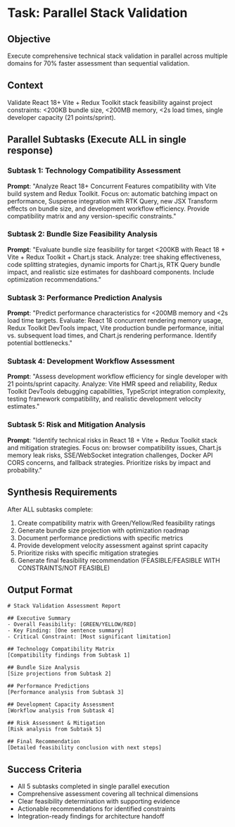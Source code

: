 # Task: Parallel Stack Validation

## Objective
Execute comprehensive technical stack validation in parallel across multiple domains for 70% faster assessment than sequential validation.

## Context
Validate React 18+ Vite + Redux Toolkit stack feasibility against project constraints: <200KB bundle size, <200MB memory, <2s load times, single developer capacity (21 points/sprint).

## Parallel Subtasks (Execute ALL in single response)

### Subtask 1: Technology Compatibility Assessment
**Prompt**: "Analyze React 18+ Concurrent Features compatibility with Vite build system and Redux Toolkit. Focus on: automatic batching impact on performance, Suspense integration with RTK Query, new JSX Transform effects on bundle size, and development workflow efficiency. Provide compatibility matrix and any version-specific constraints."

### Subtask 2: Bundle Size Feasibility Analysis
**Prompt**: "Evaluate bundle size feasibility for target <200KB with React 18 + Vite + Redux Toolkit + Chart.js stack. Analyze: tree shaking effectiveness, code splitting strategies, dynamic imports for Chart.js, RTK Query bundle impact, and realistic size estimates for dashboard components. Include optimization recommendations."

### Subtask 3: Performance Prediction Analysis
**Prompt**: "Predict performance characteristics for <200MB memory and <2s load time targets. Evaluate: React 18 concurrent rendering memory usage, Redux Toolkit DevTools impact, Vite production bundle performance, initial vs. subsequent load times, and Chart.js rendering performance. Identify potential bottlenecks."

### Subtask 4: Development Workflow Assessment
**Prompt**: "Assess development workflow efficiency for single developer with 21 points/sprint capacity. Analyze: Vite HMR speed and reliability, Redux Toolkit DevTools debugging capabilities, TypeScript integration complexity, testing framework compatibility, and realistic development velocity estimates."

### Subtask 5: Risk and Mitigation Analysis
**Prompt**: "Identify technical risks in React 18 + Vite + Redux Toolkit stack and mitigation strategies. Focus on: browser compatibility issues, Chart.js memory leak risks, SSE/WebSocket integration challenges, Docker API CORS concerns, and fallback strategies. Prioritize risks by impact and probability."

## Synthesis Requirements
After ALL subtasks complete:
1. Create compatibility matrix with Green/Yellow/Red feasibility ratings
2. Generate bundle size projection with optimization roadmap
3. Document performance predictions with specific metrics
4. Provide development velocity assessment against sprint capacity
5. Prioritize risks with specific mitigation strategies
6. Generate final feasibility recommendation (FEASIBLE/FEASIBLE WITH CONSTRAINTS/NOT FEASIBLE)

## Output Format
```
# Stack Validation Assessment Report

## Executive Summary
- Overall Feasibility: [GREEN/YELLOW/RED]
- Key Finding: [One sentence summary]
- Critical Constraint: [Most significant limitation]

## Technology Compatibility Matrix
[Compatibility findings from Subtask 1]

## Bundle Size Analysis
[Size projections from Subtask 2]

## Performance Predictions
[Performance analysis from Subtask 3]

## Development Capacity Assessment
[Workflow analysis from Subtask 4]

## Risk Assessment & Mitigation
[Risk analysis from Subtask 5]

## Final Recommendation
[Detailed feasibility conclusion with next steps]
```

## Success Criteria
- All 5 subtasks completed in single parallel execution
- Comprehensive assessment covering all technical dimensions
- Clear feasibility determination with supporting evidence
- Actionable recommendations for identified constraints
- Integration-ready findings for architecture handoff